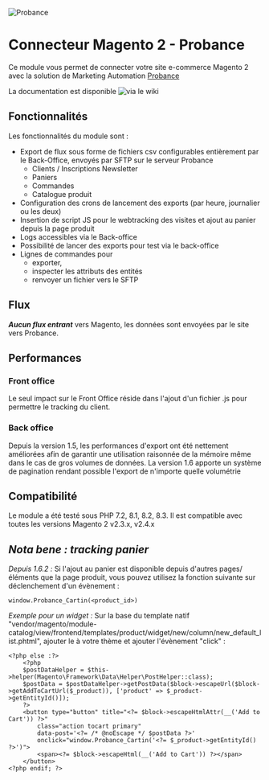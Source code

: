 ![Probance](https://scontent-cdg4-1.xx.fbcdn.net/v/t39.30808-6/301129152_482102583922818_7454434102963438205_n.jpg?stp=dst-jpg_s960x960&_nc_cat=102&ccb=1-7&_nc_sid=5f2048&_nc_ohc=xHgpvFexoI8Q7kNvgEL7-2I&_nc_ht=scontent-cdg4-1.xx&oh=00_AYD3tSlLhNbfUZHlnvjvQOtIuq9cmZFQqifhRezR3yXBFA&oe=6670E9E9)
# Connecteur Magento 2 - Probance

Ce module vous permet de connecter votre site e-commerce Magento 2 avec la solution de Marketing Automation [Probance](https://probance.com/fr/)

La documentation est disponible ![via le wiki](https://github.com/lcs-prbnc/probance-magento2/wiki/Accueil)

## Fonctionnalités
Les fonctionnalités du module sont :

- Export de flux sous forme de fichiers csv configurables entièrement par le Back-Office, envoyés par SFTP sur le serveur Probance
	- Clients / Inscriptions Newsletter
	- Paniers
	- Commandes
	- Catalogue produit
- Configuration des crons de lancement des exports (par heure, journalier ou les deux)
- Insertion de script JS pour le webtracking des visites et ajout au panier depuis la page produit
- Logs accessibles via le Back-office
- Possibilité de lancer des exports pour test via le back-office
- Lignes de commandes pour 
	- exporter, 
	- inspecter les attributs des entités
	- renvoyer un fichier vers le SFTP

## Flux
***Aucun flux entrant*** vers Magento, les données sont envoyées par le site vers Probance.

## Performances
### Front office
Le seul impact sur le Front Office réside dans l'ajout d'un fichier .js pour permettre le tracking du client.
### Back office
Depuis la version 1.5, les performances d'export ont été nettement améliorées afin de garantir une utilisation raisonnée de la mémoire même dans le cas de gros volumes de données.
La version 1.6 apporte un système de pagination rendant possible l'export de n'importe quelle volumétrie
## Compatibilité
Le module a été testé sous PHP 7.2, 8.1, 8.2, 8.3.
Il est compatible avec toutes les versions Magento 2 v2.3.x, v2.4.x

## *Nota bene : tracking panier*
*Depuis 1.6.2 :* Si l'ajout au panier est disponible depuis d'autres pages/éléments que la page produit, vous pouvez utilisez la fonction suivante sur déclenchement d'un évènement : 
```
window.Probance_Cartin(<product_id>)
```
*Exemple pour un widget :*
Sur la base du template natif "vendor/magento/module-catalog/view/frontend/templates/product/widget/new/column/new_default_list.phtml", ajouter le à votre thème et ajouter l'évènement "click" :
```
<?php else :?>
    <?php
    $postDataHelper = $this->helper(Magento\Framework\Data\Helper\PostHelper::class);
    $postData = $postDataHelper->getPostData($block->escapeUrl($block->getAddToCartUrl($_product)), ['product' => $_product->getEntityId()]);
    ?>
    <button type="button" title="<?= $block->escapeHtmlAttr(__('Add to Cart')) ?>"
        class="action tocart primary"
        data-post='<?= /* @noEscape */ $postData ?>'
        onclick="window.Probance_Cartin('<?= $_product->getEntityId() ?>')">
        <span><?= $block->escapeHtml(__('Add to Cart')) ?></span>
    </button>
<?php endif; ?>
```
